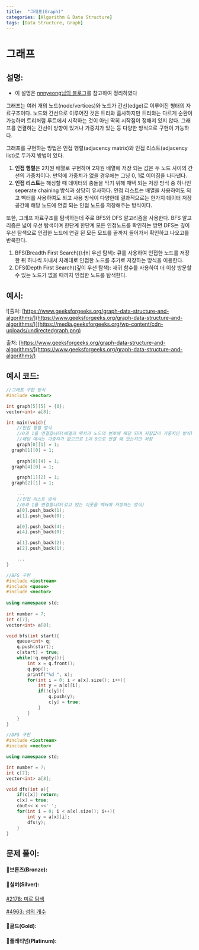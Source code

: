 ```yaml
---
title:  "그래프(Graph)"
categories: [Algorithm & Data Structure]
tags: [Data Structure, Graph]
---
```

# 그래프

## 설명:

- 이 설명은 [nnnyeong님의 블로그](https://velog.io/@nnnyeong/%EC%9E%90%EB%A3%8C%EA%B5%AC%EC%A1%B0-%EA%B7%B8%EB%9E%98%ED%94%84-Graph)를 참고하여 정리하였다

그래프는 여러 개의 노드(node/vertices)와 노드가 간선(edge)로 이루어진 형태의 자료구조이다. 노드와 간선으로 이루어진 것은 트리와 흡사하지만 트리와는 다르게 순환이 가능하며 트리처럼 루트에서 시작하는 것이 아닌 딱히 시작점이 정해져 있지 않다. 그래프를 연결하는 간선이 방향이 있거나 가중치가 있는 등 다양한 방식으로 구현이 가능하다.

그래프를 구현하는 방법은 인접 행렬(adjacency matrix)와 인접 리스트(adjacency list)로 두가지 방법이 있다.

1. **인접 행렬**은 2차원 배열로 구현하며 2차원 배열에 저장 되는 값은 두 노드 사이의 간선의 가중치이다. 만약에 가중치가 없을 경우에는 그냥 0, 1로 이어짐을 나타낸다.
2. **인접 리스트**는 해싱할 때 데이터의 충돌을 막기 위해 채택 되는 저장 방식 중 하나인 seperate chaining 방식과 상당히 유사하다. 인접 리스트는 배열을 사용하여도 되고 벡터를 사용하여도 되고 사용 방식이 다양한데 결과적으로는 한가지 데이터 저장 공간에 해당 노드에 연결 되는 인접 노드를 저장해주는 방식이다.

또한, 그래프 자료구조를 탐색하는데 주로 BFS와 DFS 알고리즘을 사용한다. BFS 알고리즘은 넓이 우선 탐색이며 한단계 한단계 모든 인접노드를 확인하는 방면 DFS는 깊이 우선 탐색으로 인접한 노드에 연결 된 모든 모드를 끝까지 들어가서 확인하고 나오고를 반복한다. 

1. BFS(Breadth First Search)(너비 우선 탐색): 큐를 사용하여 인접한 노드를 저장한 뒤 하나씩 꺼내서 차례대로 인접한 노드를 추가로 저장하는 방식을 이용한다.
2. DFS(Depth First Search)(깊이 우선 탐색): 재귀 함수를 사용하여 더 이상 방문할 수 있는 노드가 없을 때까지 인접한 노드를 탐색한다.

## 예시:

![출처: [https://www.geeksforgeeks.org/graph-data-structure-and-algorithms/](https://www.geeksforgeeks.org/graph-data-structure-and-algorithms/)](https://media.geeksforgeeks.org/wp-content/cdn-uploads/undirectedgraph.png)

출처: [https://www.geeksforgeeks.org/graph-data-structure-and-algorithms/](https://www.geeksforgeeks.org/graph-data-structure-and-algorithms/)

## 예시 코드:

```cpp
//그래프 구현 방식
#include <vector>

int graph[5][5] = {0};
vector<int> a[8];

int main(void){
	//인접 행렬 방식
	//0과 1를 연결합니다(배열의 위치가 노드의 번호에 해당 되며 저장값이 가중치인 방식)
	//해당 예시는 가중치가 없으므로 1과 0으로 연결 돼 있는지만 저장
	graph[0][1] = 1;
  graph[1][0] = 1;
	
	graph[0][4] = 1;
  graph[4][0] = 1;

	graph[1][2] = 1;
  graph[2][1] = 1;

	...
	//인접 리스트 방식
	//0과 1를 연결합니다(갖고 있는 이웃을 벡터에 저장하는 방식)
	a[0].push_back(1);
	a[1].push_back(0);

	a[0].push_back(4);
	a[4].push_back(0);

	a[1].push_back(2);
	a[2].push_back(1);

	...
}

//BFS 구현
#include <iostream>
#include <queue>
#include <vector>
 
using namespace std;
 
int number = 7;
int c[7];
vector<int> a[8];

void bfs(int start){
	queue<int> q;
	q.push(start);
	c[start] = true;
	while(!q.empty()){
		int x = q.front();
		q.pop();
		printf("%d ", x);
		for(int i = 0; i < a[x].size(); i++){
			int y = a[x][i];
			if(!c[y]){
				q.push(y);
				c[y] = true;
			}
		}
	}
}

//DFS 구현
#include <iostream>
#include <vector>

using namespace std;

int number = 7;
int c[7];
vector<int> a[8];

void dfs(int x){
	if(c[x]) return;
	c[x] = true;
	cout<< x <<' ';
	for(int i = 0; i < a[x].size(); i++){
		int y = a[x][i];
		dfs(y);
	}
}
```

## 문제 풀이:

#### 🥉브론즈(Bronze):


#### 🥈실버(Silver):

[#2178: 미로 탐색](/algorithm%20&%20data%20structure/2178-미로-탐색/)

[#4963: 섬의 개수](/algorithm%20&%20data%20structure/4963-섬의-개수)

#### 🥇골드(Gold):


#### 👑플레티넘(Platinum):

